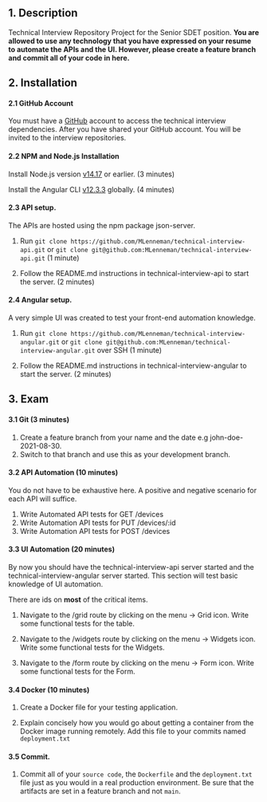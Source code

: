 ## 1. Description
Technical Interview Repository Project for the Senior SDET position. __You are allowed
to use any technology that you have expressed on your resume to automate the APIs
and the UI. However, please create a feature branch and commit all of your code in here.__

## 2. Installation

#### 2.1 GitHub Account

You must have a [GitHub](https://github.com/) account to access the technical interview dependencies. After you
have shared your GitHub account. You will be invited to
the interview repositories.

#### 2.2 NPM and Node.js Installation

Install Node.js version [v14.17](https://nodejs.org/en/download/) or earlier. (3 minutes)

Install the Angular CLI [v12.3.3](https://www.npmjs.com/package/@angular/cli) globally. (4 minutes)

#### 2.3 API setup.

The APIs are hosted using the npm package json-server.

1. Run ```git clone https://github.com/MLenneman/technical-interview-api.git``` or ```git clone git@github.com:MLenneman/technical-interview-api.git``` (1 minute)

2. Follow the README.md instructions in technical-interview-api to start the server. (2 minutes)

#### 2.4 Angular setup.

A very simple UI was created to test your front-end automation knowledge.

1. Run ```git clone https://github.com/MLenneman/technical-interview-angular.git``` or ```git clone git@github.com:MLenneman/technical-interview-angular.git``` over SSH (1 minute)

2. Follow the README.md instructions in technical-interview-angular to start the server. (2 minutes)

## 3. Exam

#### 3.1 Git (3 minutes)

1. Create a feature branch from your name and the date e.g john-doe-2021-08-30.
2. Switch to that branch and use this as your development branch.

#### 3.2 API Automation (10 minutes)

You do not have to be exhaustive here. A positive and negative scenario for each API will suffice.

1. Write Automated API tests for GET /devices
2. Write Automation API tests for PUT /devices/:id
3. Write Automation API tests for POST /devices

#### 3.3 UI Automation (20 minutes)

By now you should have the technical-interview-api server started and the technical-interview-angular server started. This section will test basic knowledge of UI automation.

There are ids on __most__ of the critical items.

1. Navigate to the /grid route by clicking on the menu -> Grid icon. Write some functional tests for the table.

2. Navigate to the /widgets route by clicking on the menu -> Widgets icon. Write some functional tests for the Widgets.

3. Navigate to the /form route by clicking on the menu -> Form icon. Write some functional tests for the Form.

#### 3.4 Docker (10 minutes)

1. Create a Docker file for your testing application.

2. Explain concisely how you would go about getting a container from the Docker image running remotely. Add this file to your commits named ```deployment.txt```

#### 3.5 Commit.

1. Commit all of your ```source code```, the ```Dockerfile``` and the ```deployment.txt``` file just as you would in a real production environment. Be sure that the artifacts are
   set in a feature branch and not ```main```.
